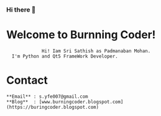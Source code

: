 ### Hi there 👋

<!--
**sri0711/sri0711** is a ✨ _special_ ✨ repository because its `README.md` (this file) appears on your GitHub profile.

Here are some ideas to get you started:

- 🔭 I’m currently working on ...
- 🌱 I’m currently learning ...
- 👯 I’m looking to collaborate on ...
- 🤔 I’m looking for help with ...
- 💬 Ask me about ...
- 📫 How to reach me: ...
- 😄 Pronouns: ...
### ⚡ Fun fact: ...
-->

# Welcome to Burnning Coder!

	             Hi! Iam Sri Sathish as Padmanaban Mohan.
	  I'm Python and Qt5 FrameWork Developer.




# Contact 
	**Email** : s.yfe007@gmail.com
	**Blog**  : [www.burningcoder.blogspot.com](https://buringcoder.blogspot.com)
	
